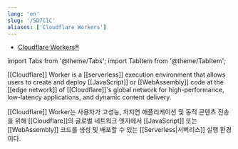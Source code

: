 ```yaml
---
lang: 'en'
slug: '/5D7C1C'
aliases: ['Cloudflare Workers']
---
```


- [Cloudflare Workers®](https://workers.cloudflare.com/)

import Tabs from '@theme/Tabs';
import TabItem from '@theme/TabItem';

<Tabs groupId='lang' queryString>
<TabItem value='en' label='English 🇺🇸' lang='en-US' default>
<div lang='en-US'>

[[Cloudflare]] Worker is a [[serverless]] execution environment that allows users to create and deploy [[JavaScript]] or [[WebAssembly]] code at the [[edge network]] of [[Cloudflare]]'s global network for high-performance, low-latency applications, and dynamic content delivery.

</div>
</TabItem>
<TabItem value='ko' label='한국어 🇰🇷' lang='ko-KR'>
<div lang='ko-KR'>

[[Cloudflare]] Worker는 사용자가 고성능, 저지연 애플리케이션 및 동적 콘텐츠 전송을 위해 [[Cloudflare]]의 글로벌 네트워크 엣지에서 [[JavaScript]] 또는 [[WebAssembly]] 코드를 생성 및 배포할 수 있는 [[Serverless|서버리스]] 실행 환경이다.

</div>
</TabItem>
</Tabs>
